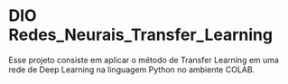 # DIO Redes_Neurais_Transfer_Learning
Esse projeto consiste em aplicar o método de Transfer Learning em uma rede de Deep Learning na linguagem Python no ambiente COLAB.
